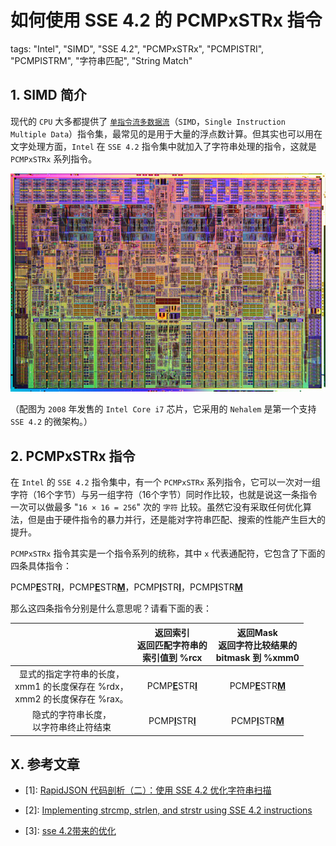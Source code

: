 # 如何使用 SSE 4.2 的 PCMPxSTRx 指令

tags: "Intel", "SIMD", "SSE 4.2", "PCMPxSTRx", "PCMPISTRI", "PCMPISTRM", "字符串匹配", "String Match"

## 1. SIMD 简介

现代的 `CPU` 大多都提供了 [`单指令流多数据流`](https://zh.wikipedia.org/wiki/%E5%8D%95%E6%8C%87%E4%BB%A4%E6%B5%81%E5%A4%9A%E6%95%B0%E6%8D%AE%E6%B5%81)（`SIMD`，`Single Instruction Multiple Data`）指令集，最常见的是用于大量的浮点数计算。但其实也可以用在文字处理方面，`Intel` 在 `SSE 4.2` 指令集中就加入了字符串处理的指令，这就是 `PCMPxSTRx` 系列指令。

![Intel Core i7](./images/intel-core-i7.jpg)

（配图为 `2008` 年发售的 `Intel Core i7` 芯片，它采用的 `Nehalem` 是第一个支持 `SSE 4.2` 的微架构。）

## 2. PCMPxSTRx 指令

在 `Intel` 的 `SSE 4.2` 指令集中，有一个 `PCMPxSTRx` 系列指令，它可以一次对一组字符（16个字节）与另一组字符（16个字节）同时作比较，也就是说这一条指令一次可以做最多 "`16 × 16 = 256`" 次的 `字符` 比较。虽然它没有采取任何优化算法，但是由于硬件指令的暴力并行，还是能对字符串匹配、搜索的性能产生巨大的提升。

`PCMPxSTRx` 指令其实是一个指令系列的统称，其中 `x` 代表通配符，它包含了下面的四条具体指令：

PCMP[**E**](https://baidu.com)STR[**I**](https://baidu.com)，PCMP[**E**](https://baidu.com)STR[**M**](https://baidu.com)，PCMP[**I**](https://baidu.com)STR[**I**](https://baidu.com)，PCMP[**I**](https://baidu.com)STR[**M**](https://baidu.com)

那么这四条指令分别是什么意思呢？请看下面的表：

|                                                                                    |       返回索引<br/>返回匹配字符串的<br/>索引值到 %rcx       |    返回Mask<br/>返回字符比较结果的<br/>bitmask 到 %xmm0     |
| :--------------------------------------------------------------------------------: | :---------------------------------------------------------: | :---------------------------------------------------------: |
| 显式的指定字符串的长度，<br/>xmm1 的长度保存在 %rdx，<br/>xmm2 的长度保存在 %rax。 | PCMP[**E**](https://baidu.com)STR[**I**](https://baidu.com) | PCMP[**E**](https://baidu.com)STR[**M**](https://baidu.com) |
|                     隐式的字符串长度，<br/>以字符串终止符结束                      | PCMP[**I**](https://baidu.com)STR[**I**](https://baidu.com) | PCMP[**I**](https://baidu.com)STR[**M**](https://baidu.com) |


## X. 参考文章

* [1]: [RapidJSON 代码剖析（二）：使用 SSE 4.2 优化字符串扫描](https://zhuanlan.zhihu.com/p/20037058)

* [2]: [Implementing strcmp, strlen, and strstr using SSE 4.2 instructions](https://www.strchr.com/strcmp_and_strlen_using_sse_4.2)

* [3]: [sse 4.2带来的优化](https://www.zzsec.org/2013/08/using-sse_4.2/)

